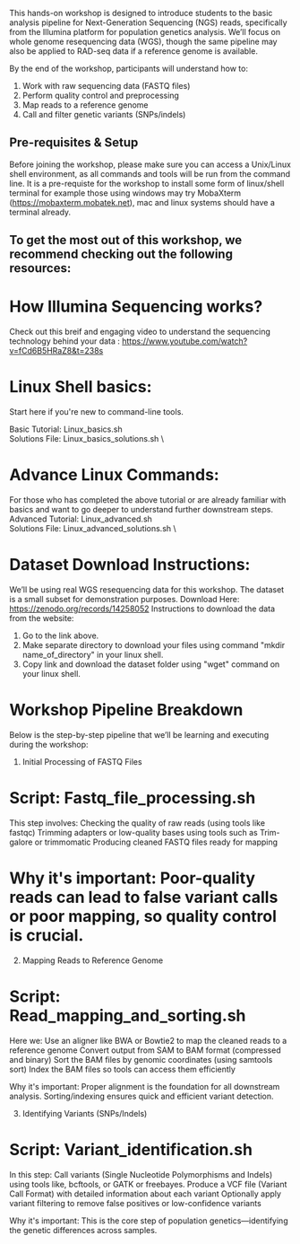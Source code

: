 This hands-on workshop is designed to introduce students to the basic analysis pipeline for Next-Generation Sequencing (NGS) reads, specifically from the Illumina platform for population genetics analysis.
We’ll focus on whole genome resequencing data (WGS), though the same pipeline may also be applied to RAD-seq data if a reference genome is available.

By the end of the workshop, participants will understand how to:

1. Work with raw sequencing data (FASTQ files)
2. Perform quality control and preprocessing
3. Map reads to a reference genome
4. Call and filter genetic variants (SNPs/indels)

## Pre-requisites & Setup
Before joining the workshop, please make sure you can access a Unix/Linux shell environment, as all commands and tools will be run from the command line.
It is a pre-requiste for the workshop to install some form of linux/shell terminal for example those using windows may try MobaXterm (https://mobaxterm.mobatek.net), mac and linux systems should have a terminal already.

## To get the most out of this workshop, we recommend checking out the following resources: 
# How Illumina Sequencing works?
Check out this breif and engaging video to understand the sequencing technology behind your data : https://www.youtube.com/watch?v=fCd6B5HRaZ8&t=238s

# Linux Shell basics: 
Start here if you're new to command-line tools.

Basic Tutorial: Linux_basics.sh \
Solutions File: Linux_basics_solutions.sh \

# Advance Linux Commands:
For those who has completed the above tutorial or are already familiar with basics and want to go deeper to understand further downstream steps.  
Advanced Tutorial: Linux_advanced.sh \
Solutions File: Linux_advanced_solutions.sh \

# Dataset Download Instructions:
We’ll be using real WGS resequencing data for this workshop. The dataset is a small subset for demonstration purposes.
Download Here: https://zenodo.org/records/14258052
Instructions to download the data from the website:
1. Go to the link above.
2. Make separate directory to download your files using command "mkdir name_of_directory" in your linux shell.
3. Copy link and download the dataset folder using "wget" command on your linux shell.

# Workshop Pipeline Breakdown
Below is the step-by-step pipeline that we’ll be learning and executing during the workshop:
1. Initial Processing of FASTQ Files
# Script: Fastq_file_processing.sh
This step involves:
Checking the quality of raw reads (using tools like fastqc)
Trimming adapters or low-quality bases using tools such as Trim-galore or trimmomatic
Producing cleaned FASTQ files ready for mapping

# Why it's important: Poor-quality reads can lead to false variant calls or poor mapping, so quality control is crucial.


2. Mapping Reads to Reference Genome
# Script: Read_mapping_and_sorting.sh
Here we:
Use an aligner like BWA or Bowtie2 to map the cleaned reads to a reference genome
Convert output from SAM to BAM format (compressed and binary)
Sort the BAM files by genomic coordinates (using samtools sort)
Index the BAM files so tools can access them efficiently

Why it's important: Proper alignment is the foundation for all downstream analysis. Sorting/indexing ensures quick and efficient variant detection.


3. Identifying Variants (SNPs/Indels)
# Script: Variant_identification.sh
In this step:
Call variants (Single Nucleotide Polymorphisms and Indels) using tools like, bcftools, or GATK or freebayes.
Produce a VCF file (Variant Call Format) with detailed information about each variant
Optionally apply variant filtering to remove false positives or low-confidence variants

Why it's important: This is the core step of population genetics—identifying the genetic differences across samples.
